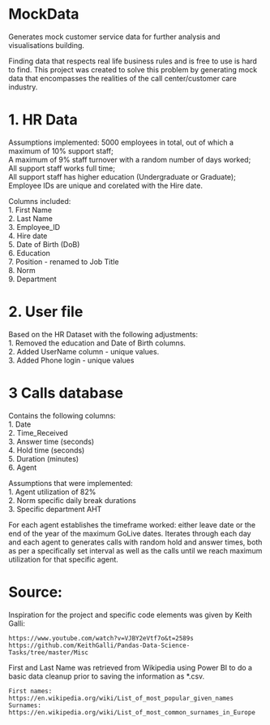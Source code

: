 # MockData
Generates mock customer service data for further analysis and visualisations building.

Finding data that respects real life business rules and is free to use is hard to find. 
This project was created to solve this problem by generating mock data that encompasses the realities of the call center/customer care industry.

# 1. HR Data

Assumptions implemented:
  5000 employees in total, out of which a maximum of 10% support staff;  
  A maximum of 9% staff turnover with a random number of days worked;  
  All support staff works full time;  
  All support staff has higher education (Undergraduate or Graduate);  
  Employee IDs are unique and corelated with the Hire date.  
  
Columns included:  
  	1. First Name  
	2. Last Name  
	3. Employee_ID  
	4. Hire date  
	5. Date of Birth (DoB)  
	6. Education \
	7. Position - renamed to Job Title  
	8. Norm  
    	9. Department 

# 2. User file

Based on the HR Dataset with the following adjustments:  
	1. Removed the education and Date of Birth columns.  
	2. Added UserName column - unique values.  
	3. Added Phone login - unique values  


# 3 Calls database

Contains the following columns:  
	1. Date  
	2. Time_Received  
	3. Answer time (seconds)  
	4. Hold time (seconds)  
	5. Duration (minutes)  
	6. Agent

Assumptions that were implemented:  
	1. Agent utilization of 82%  
	2. Norm specific daily break durations  
	3. Specific department AHT

For each agent establishes the timeframe worked: either leave date or the end of the year of the maximum GoLive dates.
Iterates through each day and each agent to generates calls with random hold and answer times, both as per a specifically set interval as well as the calls until we reach maximum utilization for that specific agent.

# Source:
  
  Inspiration for the project and specific code elements was given by Keith Galli:
  
    https://www.youtube.com/watch?v=VJBY2eVtf7o&t=2589s
    https://github.com/KeithGalli/Pandas-Data-Science-Tasks/tree/master/Misc
    
  First and Last Name was retrieved from Wikipedia using Power BI to do a basic data cleanup prior to saving the information as *.csv. 
  
    First names: https://en.wikipedia.org/wiki/List_of_most_popular_given_names
    Surnames: https://en.wikipedia.org/wiki/List_of_most_common_surnames_in_Europe
   
